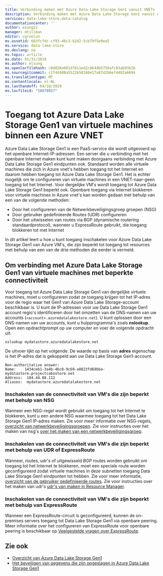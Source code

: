 ```yaml
---
title: Verbinding maken met Azure Data Lake Storage Gen1 vanuit VNETs | Microsoft Docs
description: Verbinding maken met Azure Data Lake Storage Gen1 vanuit Azure VNETs
services: data-lake-store,data-catalog
documentationcenter: ''
author: esung22
manager: mtillman
editor: cgronlun
ms.assetid: 683fcfdc-cf93-46c3-b2d2-5cb79f5e9ea5
ms.service: data-lake-store
ms.devlang: na
ms.topic: article
ms.date: 01/31/2018
ms.author: elsung
ms.openlocfilehash: c8d028a981d7811ed2c864db5750afc83ab93b2b
ms.sourcegitcommit: c174d408a5522b58160e17a87d2b6ef4482a6694
ms.translationtype: MT
ms.contentlocale: nl-NL
ms.lasthandoff: 04/18/2019
ms.locfileid: "58878057"
---
```

# <a name="access-azure-data-lake-storage-gen1-from-vms-within-an-azure-vnet"></a>Toegang tot Azure Data Lake Storage Gen1 van virtuele machines binnen een Azure VNET
Azure Data Lake Storage Gen1 is een PaaS-service die wordt uitgevoerd op het openbare Internet-IP-adressen. Een server die u verbinding met het openbare Internet maken kunt kunt maken doorgaans verbinding met Azure Data Lake Storage Gen1 eindpunten ook. Standaard worden alle virtuele machines die zich in Azure vnet's hebben toegang tot het Internet en daarom hebben toegang tot Azure Data Lake Storage Gen1. Het is echter mogelijk om te configureren van virtuele machines in een VNET-naar-geen toegang tot het Internet. Voor dergelijke VM's wordt toegang tot Azure Data Lake Storage Gen1 beperkt ook. Openbare toegang via Internet blokkeren voor virtuele machines in Azure vnet's kan worden gedaan met behulp van een van de volgende methoden:

* Door het configureren van de Netwerkbeveiligingsgroep groepen (NSG)
* Door gebruiker gedefinieerde Routes (UDR) configureren
* Door het uitwisselen van routes via BGP (dynamische routering standaardprotocol), wanneer u ExpressRoute gebruikt, die toegang blokkeren tot met Internet

In dit artikel leert u hoe u kunt toegang inschakelen voor Azure Data Lake Storage Gen1 van Azure VM's, die zijn beperkt tot toegang tot resources met behulp van een van de drie methoden die eerder is vermeld.

## <a name="enabling-connectivity-to-azure-data-lake-storage-gen1-from-vms-with-restricted-connectivity"></a>Om verbinding met Azure Data Lake Storage Gen1 van virtuele machines met beperkte connectiviteit
Voor toegang tot Azure Data Lake Storage Gen1 van dergelijke virtuele machines, moet u configureren zodat ze toegang krijgen tot het IP-adres voor de regio waar het Gen1 van Azure Data Lake Storage-account beschikbaar is. U kunt de IP-adressen voor uw Data Lake Storage Gen1 account regio's identificeren door het omzetten van de DNS-namen van uw accounts (`<account>.azuredatalakestore.net`). U kunt oplossen door een DNS-namen van uw accounts, kunt u hulpprogramma's zoals **nslookup**. Open een opdrachtprompt op uw computer en voer de volgende opdracht uit:

    nslookup mydatastore.azuredatalakestore.net

De uitvoer lijkt op het volgende. De waarde op basis van **adres** eigenschap is het IP-adres dat is gekoppeld aan uw Data Lake Storage Gen1-account.

    Non-authoritative answer:
    Name:    1434ceb1-3a4b-4bc0-9c69-a0823fd69bba-mydatastore.projectcabostore.net
    Address:  104.44.88.112
    Aliases:  mydatastore.azuredatalakestore.net


### <a name="enabling-connectivity-from-vms-restricted-by-using-nsg"></a>Inschakelen van de connectiviteit van VM's die zijn beperkt met behulp van NSG
Wanneer een NSG-regel wordt gebruikt om toegang tot het Internet te blokkeren, kunt u een andere NSG waarmee toegang tot het Data Lake Storage Gen1 IP-adres maken. Zie voor meer informatie over NSG-regels, [overzicht van netwerkbeveiligingsgroepen](../virtual-network/security-overview.md). Zie voor instructies over het maken van nsg's [over het maken van een netwerkbeveiligingsgroep](../virtual-network/tutorial-filter-network-traffic.md).

### <a name="enabling-connectivity-from-vms-restricted-by-using-udr-or-expressroute"></a>Inschakelen van de connectiviteit van VM's die zijn beperkt met behulp van UDR of ExpressRoute
Wanneer, routes, udr's of uitgewisseld BGP routes worden gebruikt om toegang tot het Internet te blokkeren, moet een speciale route worden geconfigureerd zodat virtuele machines in deze subnetten toegang Data Lake Storage Gen1 eindpunten tot hebben. Zie voor meer informatie, [overzicht van de gebruiker gedefinieerde routes](../virtual-network/virtual-networks-udr-overview.md). Zie voor instructies over het maken van udr's [udr's van maken in Resource Manager](../virtual-network/tutorial-create-route-table-powershell.md).

### <a name="enabling-connectivity-from-vms-restricted-by-using-expressroute"></a>Inschakelen van de connectiviteit van VM's die zijn beperkt met behulp van ExpressRoute
Wanneer een ExpressRoute-circuit is geconfigureerd, kunnen de on-premises servers toegang tot Data Lake Storage Gen1 via openbare peering. Meer informatie over het configureren van ExpressRoute voor openbare peering is beschikbaar op [Veelgestelde vragen over ExpressRoute](../expressroute/expressroute-faqs.md).

## <a name="see-also"></a>Zie ook
* [Overzicht van Azure Data Lake Storage Gen1](data-lake-store-overview.md)
* [Het beveiligen van gegevens die zijn opgeslagen in Azure Data Lake Storage Gen1](data-lake-store-security-overview.md)

